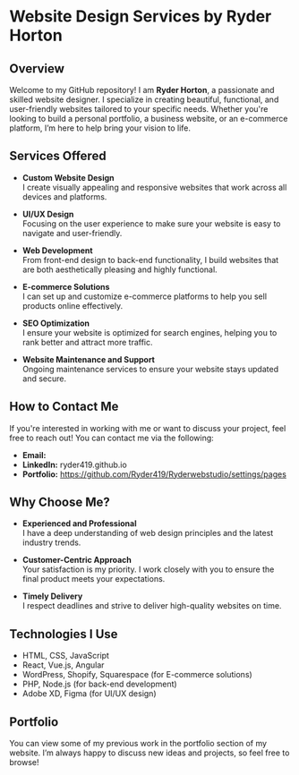 # Website Design Services by Ryder Horton 

## Overview

Welcome to my GitHub repository! I am **Ryder Horton**, a passionate and skilled website designer. I specialize in creating beautiful, functional, and user-friendly websites tailored to your specific needs. Whether you're looking to build a personal portfolio, a business website, or an e-commerce platform, I’m here to help bring your vision to life.

## Services Offered

- **Custom Website Design**  
  I create visually appealing and responsive websites that work across all devices and platforms.

- **UI/UX Design**  
  Focusing on the user experience to make sure your website is easy to navigate and user-friendly.

- **Web Development**  
  From front-end design to back-end functionality, I build websites that are both aesthetically pleasing and highly functional.

- **E-commerce Solutions**  
  I can set up and customize e-commerce platforms to help you sell products online effectively.

- **SEO Optimization**  
  I ensure your website is optimized for search engines, helping you to rank better and attract more traffic.

- **Website Maintenance and Support**  
  Ongoing maintenance services to ensure your website stays updated and secure.

## How to Contact Me

If you're interested in working with me or want to discuss your project, feel free to reach out! You can contact me via the following:

- **Email:**
- **LinkedIn:** ryder419.github.io
- **Portfolio:** https://github.com/Ryder419/Ryderwebstudio/settings/pages

## Why Choose Me?

- **Experienced and Professional**  
  I have a deep understanding of web design principles and the latest industry trends.

- **Customer-Centric Approach**  
  Your satisfaction is my priority. I work closely with you to ensure the final product meets your expectations.

- **Timely Delivery**  
  I respect deadlines and strive to deliver high-quality websites on time.

## Technologies I Use

- HTML, CSS, JavaScript
- React, Vue.js, Angular
- WordPress, Shopify, Squarespace (for E-commerce solutions)
- PHP, Node.js (for back-end development)
- Adobe XD, Figma (for UI/UX design)

## Portfolio

You can view some of my previous work in the portfolio section of my website. I’m always happy to discuss new ideas and projects, so feel free to browse!
